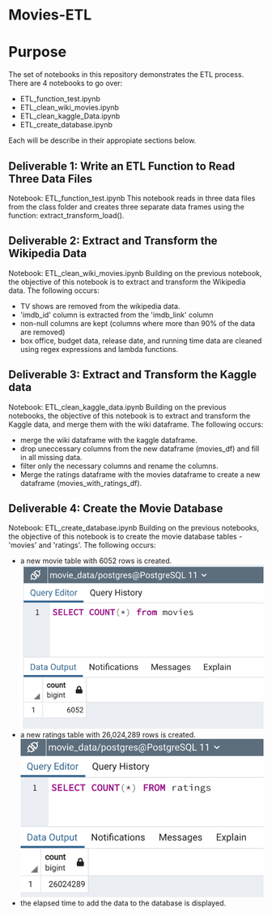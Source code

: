 # Movies-ETL

# Purpose
The set of notebooks in this repository demonstrates the ETL process. There are 4 notebooks to go over:

* ETL_function_test.ipynb
* ETL_clean_wiki_movies.ipynb
* ETL_clean_kaggle_Data.ipynb
* ETL_create_database.ipynb

Each will be describe in their appropiate sections below.

## Deliverable 1: Write an ETL Function to Read Three Data Files
Notebook: ETL_function_test.ipynb
This notebook reads in three data files from the class folder and creates three separate data frames using the function: extract_transform_load().

## Deliverable 2: Extract and Transform the Wikipedia Data
Notebook: ETL_clean_wiki_movies.ipynb
Building on the previous notebook, the objective of this notebook is to extract and transform the Wikipedia data. The following occurs:
* TV shows are removed from the wikipedia data.
* 'imdb_id' column is extracted from the 'imdb_link' column
* non-null columns are kept (columns where more than 90% of the data are removed)
* box office, budget data, release date, and running time data are cleaned using regex expressions and lambda functions.

## Deliverable 3: Extract and Transform the Kaggle data
Notebook: ETL_clean_kaggle_data.ipynb
Building on the previous notebooks, the objective of this notebook is to extract and transform the Kaggle data, and merge them with the wiki dataframe. The following occurs:
* merge the wiki dataframe with the kaggle dataframe.
* drop uneccessary columns from the new dataframe (movies_df) and fill in all missing data.
* filter only the necessary columns and rename the columns.
* Merge the ratings dataframe with the movies dataframe to create a new dataframe (movies_with_ratings_df).

## Deliverable 4: Create the Movie Database
Notebook: ETL_create_database.ipynb
Building on the previous notebooks, the objective of this notebook is to create the movie database tables - 'movies' and 'ratings'.
The following occurs:
* a new movie table with 6052 rows is created.
![Movie Table](Resources/movie_query.png)
* a new ratings table with 26,024,289 rows is created.
![Ratings Table](Resources/ratings_query.png)
* the elapsed time to add the data to the database is displayed.

